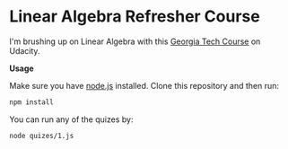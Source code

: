 # Linear Algebra Refresher Course

I'm brushing up on Linear Algebra with this [Georgia Tech Course](https://classroom.udacity.com/courses/ud953) on Udacity.

__Usage__

Make sure you have [node.js](https://nodejs.org) installed. Clone this repository and then run:

```bash
npm install
```

You can run any of the quizes by:

```
node quizes/1.js
```
